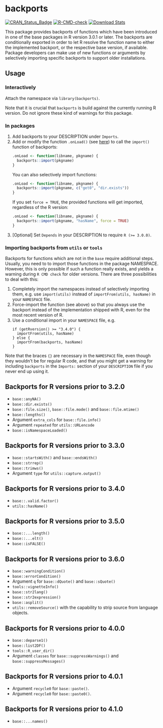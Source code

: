 # backports

[![CRAN_Status_Badge](http://www.r-pkg.org/badges/version/backports)](http://cran.r-project.org/package=backports)
[![R-CMD-check](https://github.com/r-lib/backports/workflows/R-CMD-check/badge.svg)](https://github.com/r-lib/backports/actions)
[![Download Stats](http://cranlogs.r-pkg.org/badges/backports)](https://cran.r-project.org/package=backports)

This package provides backports of functions which have been introduced in one of the base packages in R version 3.0.1 or later.
The backports are conditionally exported in order to let R resolve the function name to either the implemented backport, or the respective base version, if available.
Package developers can make use of new functions or arguments by selectively importing specific backports to support older installations.

## Usage

### Interactively

Attach the namespace via `library(backports)`.

Note that it is crucial that `backports` is build against the currently running R version.
Do not ignore these kind of warnings for this package.

### In packages
1. Add backports to your DESCRIPTION under `Imports`.
2. Add or modify the function `.onLoad()` (see [here](https://stat.ethz.ch/R-manual/R-devel/library/base/html/ns-hooks.html)) to call the `import()` function of backports:
   ```r
   .onLoad <- function(libname, pkgname) {
     backports::import(pkgname)
   }
   ```
   You can also selectively import functions:
   ```r
   .onLoad <- function(libname, pkgname) {
     backports::import(pkgname, c("get0", "dir.exists"))
   }
   ```
   If you set `force = TRUE`, the provided functions will get imported, regardless of the R version:
   ```r
   .onLoad <- function(libname, pkgname) {
     backports::import(pkgname, "hasName", force = TRUE)
   }
   ```
3. [Optional] Set `Depends` in your DESCRIPTION to require `R (>= 3.0.0)`.

### Importing backports from `utils` or `tools`

Backports for functions which are not in the `base` require additional steps.
Usually, you need to to import those functions in the package NAMESPACE.
However, this is only possible if such a function really exists, and yields a warning during `R CMD check` for older versions.
There are three possibilities to deal with this:

1. Completely import the namespaces instead of selectively importing them, e.g. use `import(utils)` instead of `importFrom(utils, hasName)` in your `NAMESPACE` file.
2. Force-import the function (see above) so that you always use the backport instead of the implementation shipped with R, even for the most recent version of R.
3. Use a conditional import in your `NAMESPACE` file, e.g.
   ```
   if (getRversion() >= "3.4.0") {
     importFrom(utils, hasName)
   } else {
     importFrom(backports, hasName)
   }
   ```
Note that the braces `{}` are necessary in the
`NAMESPACE` file, even though they wouldn't be for regular R code, and that you might get a warning
for including `backports` in the `Imports:` section of your `DESCRIPTION` file if you never end up using it.


## Backports for R versions prior to 3.2.0

* `base::anyNA()`
* `base::dir.exists()`
* `base::file.size()`, `base::file.mode()` and `base::file.mtime()`
* `base::lengths()`
* Argument `extra_cols` for `base::file.info()`
* Argument `repeated` for `utils::URLencode`
* `base::isNamespaceLoaded()`

## Backports for R versions prior to 3.3.0

* `base::startsWith()` and `base::endsWith()`
* `base::strrep()`
* `base::trimws()`
* Argument `type` for `utils::capture.output()`

## Backports for R versions prior to 3.4.0

* `base::.valid.factor()`
* `utils::hasName()`

## Backports for R versions prior to 3.5.0

* `base::...length()`
* `base::...elt()`
* `base::isFALSE()`

## Backports for R versions prior to 3.6.0

* `base::warningCondition()`
* `base::errorCondition()`
* Argument `q` for `base::dQuote()` and `base::sQuote()`
* `tools::vignetteInfo()`
* `base::str2lang()`
* `base::str2expression()`
* `base::asplit()`
* `utils::removeSource()` with the capability to strip source from language objects.

## Backports for R versions prior to 4.0.0

* `base::deparse1()`
* `base::list2DF()`
* `tools::R_user_dir()`
* Argument `classes` for `base::suppressWarnings()` and `base::suppressMessages()`

## Backports for R versions prior to 4.0.1
* Argument `recycle0` for `base::paste()`.
* Argument `recycle0` for `base::paste0()`.

## Backports for R versions prior to 4.1.0
* `base::...names()`
